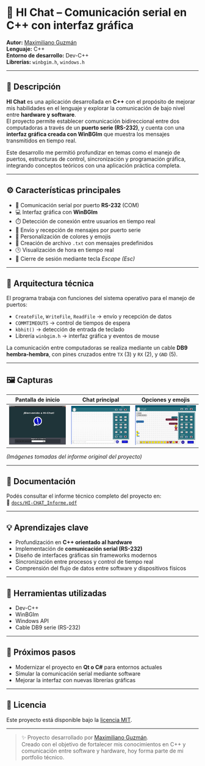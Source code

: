 # 💬 HI Chat – Comunicación serial en C++ con interfaz gráfica

**Autor:** [Maximiliano Guzmán](https://www.linkedin.com/in/maximiliano-guzm%C3%A1n-bb3392174)  
**Lenguaje:** C++  
**Entorno de desarrollo:** Dev-C++  
**Librerías:** `winbgim.h`, `windows.h`

---

## 🧩 Descripción

**HI Chat** es una aplicación desarrollada en **C++** con el propósito de mejorar mis habilidades en el lenguaje y explorar la comunicación de bajo nivel entre **hardware y software**.  
El proyecto permite establecer comunicación bidireccional entre dos computadoras a través de un **puerto serie (RS-232)**, y cuenta con una **interfaz gráfica creada con WinBGIm** que muestra los mensajes transmitidos en tiempo real.  

Este desarrollo me permitió profundizar en temas como el manejo de puertos, estructuras de control, sincronización y programación gráfica, integrando conceptos teóricos con una aplicación práctica completa.

---

## ⚙️ Características principales

- 🔌 Comunicación serial por puerto **RS-232** (COM)
- 💻 Interfaz gráfica con **WinBGIm**
- ⏱️ Detección de conexión entre usuarios en tiempo real
- 📝 Envío y recepción de mensajes por puerto serie
- 🎨 Personalización de colores y emojis
- 📁 Creación de archivo `.txt` con mensajes predefinidos
- 🕒 Visualización de hora en tiempo real
- 🚪 Cierre de sesión mediante tecla *Escape (Esc)*

---

## 🧱 Arquitectura técnica

El programa trabaja con funciones del sistema operativo para el manejo de puertos:

- `CreateFile`, `WriteFile`, `ReadFile` → envío y recepción de datos  
- `COMMTIMEOUTS` → control de tiempos de espera  
- `kbhit()` → detección de entrada de teclado  
- Librería `winbgim.h` → interfaz gráfica y eventos de mouse  

La comunicación entre computadoras se realiza mediante un cable **DB9 hembra-hembra**, con pines cruzados entre `TX` (3) y `RX` (2), y `GND` (5).

---

## 🖼️ Capturas

| Pantalla de inicio | Chat principal | Opciones y emojis |
|--------------------|----------------|-------------------|
| ![Bienvenida](assets/interfaz_bienvenida.JPG) | ![Chat principal](assets/chat_principal.JPG) | ![Opciones](assets/emojis.JPG) |

*(Imágenes tomadas del informe original del proyecto)*

---

## 🧾 Documentación

Podés consultar el informe técnico completo del proyecto en:  
📄 [`docs/HI-CHAT_Informe.pdf`](docs/HI_CHAT_Informe.pdf)

---

## 💡 Aprendizajes clave

- Profundización en **C++ orientado al hardware**  
- Implementación de **comunicación serial (RS-232)**  
- Diseño de interfaces gráficas sin frameworks modernos  
- Sincronización entre procesos y control de tiempo real  
- Comprensión del flujo de datos entre software y dispositivos físicos  

---

## 🧰 Herramientas utilizadas

- Dev-C++  
- WinBGIm  
- Windows API  
- Cable DB9 serie (RS-232)

---

## 🔮 Próximos pasos

- Modernizar el proyecto en **Qt o C#** para entornos actuales  
- Simular la comunicación serial mediante software  
- Mejorar la interfaz con nuevas librerías gráficas  

---

## 🪪 Licencia

Este proyecto está disponible bajo la [licencia MIT](LICENSE).

---

> ✨ Proyecto desarrollado por [Maximiliano Guzmán](https://www.linkedin.com/in/maxiguzman17).  
> Creado con el objetivo de fortalecer mis conocimientos en C++ y comunicación entre software y hardware, hoy forma parte de mi portfolio técnico.
